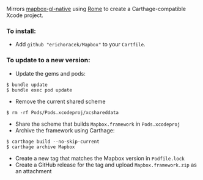 Mirrors [mapbox-gl-native](https://github.com/mapbox/mapbox-gl-native) using [Rome](https://github.com/neonichu/Rome) to create a Carthage-compatible Xcode project.

### To install:

- Add `github "erichoracek/Mapbox"` to your `Cartfile`.

### To update to a new version:

- Update the gems and pods:
```
$ bundle update
$ bundle exec pod update
```
- Remove the current shared scheme
```
$ rm -rf Pods/Pods.xcodeproj/xcshareddata
```
- Share the scheme that builds `Mapbox.framework` in `Pods.xcodeproj`
- Archive the framework using Carthage:
```
$ carthage build --no-skip-current
$ carthage archive Mapbox
```
- Create a new tag that matches the Mapbox version in `Podfile.lock`
- Create a GitHub release for the tag and upload `Mapbox.framework.zip` as an attachment
